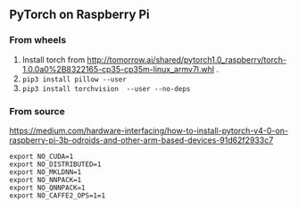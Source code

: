 ## PyTorch on Raspberry Pi
### From wheels
1. Install torch from http://tomorrow.ai/shared/pytorch1.0_raspberry/torch-1.0.0a0%2B8322165-cp35-cp35m-linux_armv7l.whl .
1. `pip3 install pillow --user`
1. `pip3 install torchvision  --user --no-deps`

### From source
https://medium.com/hardware-interfacing/how-to-install-pytorch-v4-0-on-raspberry-pi-3b-odroids-and-other-arm-based-devices-91d62f2933c7

```
export NO_CUDA=1
export NO_DISTRIBUTED=1
export NO_MKLDNN=1 
export NO_NNPACK=1
export NO_QNNPACK=1
export NO_CAFFE2_OPS=1=1
```
